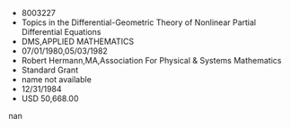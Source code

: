
* 8003227
* Topics in the Differential-Geometric Theory of Nonlinear Partial Differential Equations
* DMS,APPLIED MATHEMATICS
* 07/01/1980,05/03/1982
* Robert Hermann,MA,Association For Physical & Systems Mathematics
* Standard Grant
*   name not available
* 12/31/1984
* USD 50,668.00

nan

